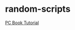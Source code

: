 # random-scripts
[PC Book Tutorial](https://dev.to/techschoolguru/the-complete-grpc-course-protobuf-go-java-2af6)
